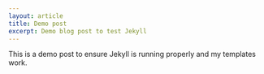 ```yaml
---
layout: article
title: Demo post
excerpt: Demo blog post to test Jekyll
---
```


This is a demo post to ensure Jekyll is running properly and my templates work.